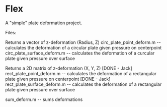 # Flex

A "simple" plate deformation project.

Files:

Returns a vector of z-deformation (Radius, Z)
circ_plate_point_deform.m -- calculates the deformation of a circular plate given pressure on centerpoint
circ_plate_surface_deform.m -- calculates the deformation of a curcular plate given pressure over surface

Returns a 2D matrix of z-deformation (X, Y, Z)
[DONE - Jack] rect_plate_point_deform.m -- calculates the deformation of a rectangular plate given pressure on centerpoint
[DONE - Jack] rect_plate_surface_deform.m -- calculates the deformation of a rectangular plate given pressure over surface

sum_deform.m -- sums deformations
